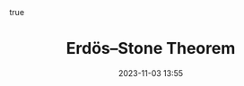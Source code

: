 ---
title: Erdös–Stone Theorem
date: 2023-11-03 13:55
categories: [Posts, Mathematics]
tags: [graph theory]     # TAG names should always be lowercase
math: true
image: /assets/img/mac_terminal.png
published: false
---